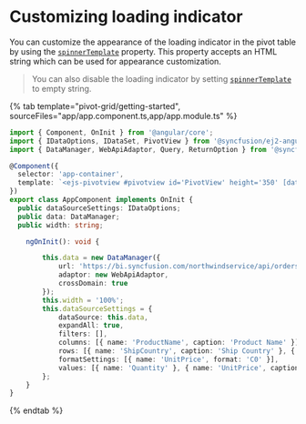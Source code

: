 # Customizing loading indicator

You can customize the appearance of the loading indicator in the pivot table by using the [`spinnerTemplate`](https://ej2.syncfusion.com/angular/documentation/api/pivotview/#spinnertemplate) property. This property accepts an HTML string which can be used for appearance customization.

> You can also disable the loading indicator by setting [`spinnerTemplate`](https://ej2.syncfusion.com/angular/documentation/api/pivotview/#spinnertemplate) to empty string.

{% tab template="pivot-grid/getting-started", sourceFiles="app/app.component.ts,app/app.module.ts" %}

```typescript
import { Component, OnInit } from '@angular/core';
import { IDataOptions, IDataSet, PivotView } from '@syncfusion/ej2-angular-pivotview';
import { DataManager, WebApiAdaptor, Query, ReturnOption } from '@syncfusion/ej2-data';

@Component({
  selector: 'app-container',
  template: `<ejs-pivotview #pivotview id='PivotView' height='350' [dataSourceSettings]=dataSourceSettings width=width spinnerTemplate="<i class='fa fa-cog fa-spin fa-3x fa-fw'></i>"></ejs-pivotview>`
})
export class AppComponent implements OnInit {
  public dataSourceSettings: IDataOptions;
  public data: DataManager;
  public width: string;

    ngOnInit(): void {

        this.data = new DataManager({
            url: 'https://bi.syncfusion.com/northwindservice/api/orders',
            adaptor: new WebApiAdaptor,
            crossDomain: true
        });
        this.width = '100%';
        this.dataSourceSettings = {
            dataSource: this.data,
            expandAll: true,
            filters: [],
            columns: [{ name: 'ProductName', caption: 'Product Name' }],
            rows: [{ name: 'ShipCountry', caption: 'Ship Country' }, { name: 'ShipCity', caption: 'Ship City' }],
            formatSettings: [{ name: 'UnitPrice', format: 'C0' }],
            values: [{ name: 'Quantity' }, { name: 'UnitPrice', caption: 'Unit Price' }]
        };
    }
}

```

{% endtab %}

